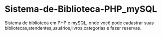 # Sistema-de-Biblioteca-PHP_mySQL
Sistema de biblioteca em PHP e mySQL, onde você pode cadastrar suas bibliotecas,atendentes,usuários,livros,categorias e fazer reservas.
